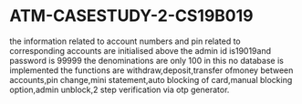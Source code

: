 # ATM-CASESTUDY-2-CS19B019
the information related to account numbers and pin related to corresponding accounts are initialised above
the admin id is19019and password is 99999
the denominations are only 100 in this
no database is implemented
the functions are withdraw,deposit,transfer ofmoney between accounts,pin change,mini statement,auto blocking of card,manual blocking option,admin unblock,2 step verification via otp generator.
